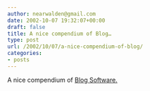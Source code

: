 ```yaml
---
author: nearwalden@gmail.com
date: 2002-10-07 19:32:07+00:00
draft: false
title: A nice compendium of Blog…
type: post
url: /2002/10/07/a-nice-compendium-of-blog/
categories:
- posts
---
```


A nice compendium of [Blog Software.](//radio.weblogs.com/0107846/stories/2002/10/03/blogSoftware.html')



